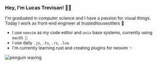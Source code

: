 ### Hey, I'm Lucas Trevisan! 👋🏻

I'm graduated in computer science and I have a passion for visual things. Today I work as front-end engineer at trustedhousesitters 🐶

- I use `neovim` as my code editor and `unix` base systems, currently using `macOS `
- I use daily `.js`, `.ts`, `.rs`, `.lua`
- I'm currently learning rust and creating plugins for neovim ✨

![penguin waving](https://media.giphy.com/media/Wz7gk4e2Pxcmk/giphy.gif)
